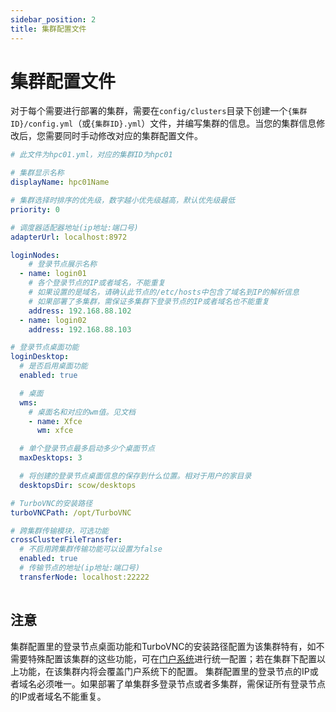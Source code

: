 ```yaml
---
sidebar_position: 2
title: 集群配置文件
---
```


# 集群配置文件

对于每个需要进行部署的集群，需要在`config/clusters`目录下创建一个`{集群ID}/config.yml`（或`{集群ID}.yml`）文件，并编写集群的信息。当您的集群信息修改后，您需要同时手动修改对应的集群配置文件。

```yaml title="config/clusters/hpc01/config.yml"
# 此文件为hpc01.yml，对应的集群ID为hpc01

# 集群显示名称
displayName: hpc01Name

# 集群选择时排序的优先级，数字越小优先级越高，默认优先级最低
priority: 0

# 调度器适配器地址(ip地址:端口号)
adapterUrl: localhost:8972

loginNodes:
    # 登录节点展示名称
  - name: login01
    # 各个登录节点的IP或者域名，不能重复
    # 如果设置的是域名，请确认此节点的/etc/hosts中包含了域名到IP的解析信息
    # 如果部署了多集群，需保证多集群下登录节点的IP或者域名也不能重复
    address: 192.168.88.102
  - name: login02
    address: 192.168.88.103

# 登录节点桌面功能
loginDesktop:
  # 是否启用桌面功能
  enabled: true

  # 桌面
  wms: 
    # 桌面名和对应的wm值。见文档
    - name: Xfce
      wm: xfce

  # 单个登录节点最多启动多少个桌面节点
  maxDesktops: 3

  # 将创建的登录节点桌面信息的保存到什么位置。相对于用户的家目录
  desktopsDir: scow/desktops

# TurboVNC的安装路径
turboVNCPath: /opt/TurboVNC

# 跨集群传输模块，可选功能
crossClusterFileTransfer:
  # 不启用跨集群传输功能可以设置为false
  enabled: true
  # 传输节点的地址(ip地址:端口号)
  transferNode: localhost:22222
  
```

## 注意
集群配置里的登录节点桌面功能和TurboVNC的安装路径配置为该集群特有，如不需要特殊配置该集群的这些功能，可在[门户系统](./portal/intro.md)进行统一配置；若在集群下配置以上功能，在该集群内将会覆盖门户系统下的配置。
集群配置里的登录节点的IP或者域名必须唯一。如果部署了单集群多登录节点或者多集群，需保证所有登录节点的IP或者域名不能重复。
